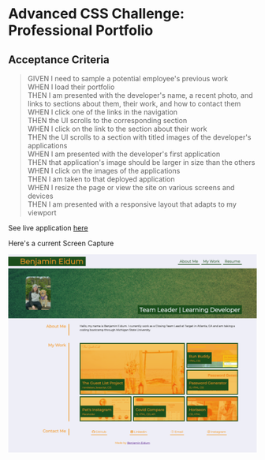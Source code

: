 # Advanced CSS Challenge: Professional Portfolio


## Acceptance Criteria

> GIVEN I need to sample a potential employee's previous work   
> WHEN I load their portfolio   
> THEN I am presented with the developer's name, a recent photo, and links to sections about them, their work, and how to contact them   
> WHEN I click one of the links in the navigation   
> THEN the UI scrolls to the corresponding section   
> WHEN I click on the link to the section about their work   
> THEN the UI scrolls to a section with titled images of the developer's applications   
> WHEN I am presented with the developer's first application   
> THEN that application's image should be larger in size than the others   
> WHEN I click on the images of the applications   
> THEN I am taken to that deployed application   
> WHEN I resize the page or view the site on various screens and devices   
> THEN I am presented with a responsive layout that adapts to my viewport   


See live application [here](https://Benjamineidum.github.io/BE_Port_V2/)

Here's a current Screen Capture

![alt text](https://github.com/Benjamineidum/BE_Port_V2/blob/main/assets/images/SC_Port3:20:22.png)
